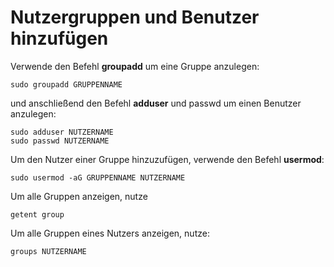 # Nutzergruppen und Benutzer hinzufügen 

Verwende den Befehl **groupadd** um eine Gruppe anzulegen: 
```shell
sudo groupadd GRUPPENNAME 
```
 

und anschließend den Befehl **adduser** und  passwd um einen Benutzer anzulegen: 
```shell
sudo adduser NUTZERNAME 
sudo passwd NUTZERNAME 
```
 
Um den Nutzer einer Gruppe hinzuzufügen, verwende den Befehl **usermod**: 
```shell
sudo usermod -aG GRUPPENNAME NUTZERNAME 
```
 

Um alle Gruppen anzeigen, nutze 
```shell
getent group 
```
 

Um alle Gruppen eines Nutzers anzeigen, nutze: 
```shell
groups NUTZERNAME 
```